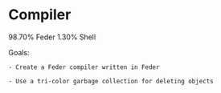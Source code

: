 # Compiler

98.70%  Feder
1.30%   Shell

Goals:

    - Create a Feder compiler written in Feder

    - Use a tri-color garbage collection for deleting objects
